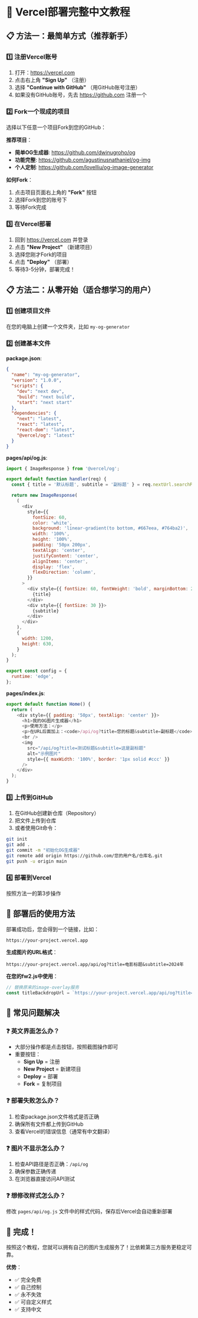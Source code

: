 # 🚀 Vercel部署完整中文教程

## 📋 方法一：最简单方式（推荐新手）

### 1️⃣ 注册Vercel账号
1. 打开：https://vercel.com
2. 点击右上角 **"Sign Up"** （注册）
3. 选择 **"Continue with GitHub"** （用GitHub账号注册）
4. 如果没有GitHub账号，先去 https://github.com 注册一个

### 2️⃣ Fork一个现成的项目
选择以下任意一个项目Fork到您的GitHub：

**推荐项目**：
- **简单OG生成器**: https://github.com/dwinugroho/og
- **功能完整**: https://github.com/agustinusnathaniel/og-img  
- **个人定制**: https://github.com/lovelliu/og-image-generator

**如何Fork**：
1. 点击项目页面右上角的 **"Fork"** 按钮
2. 选择Fork到您的账号下
3. 等待Fork完成

### 3️⃣ 在Vercel部署
1. 回到 https://vercel.com 并登录
2. 点击 **"New Project"** （新建项目）
3. 选择您刚才Fork的项目
4. 点击 **"Deploy"** （部署）
5. 等待3-5分钟，部署完成！

## 📋 方法二：从零开始（适合想学习的用户）

### 1️⃣ 创建项目文件
在您的电脑上创建一个文件夹，比如 `my-og-generator`

### 2️⃣ 创建基本文件

**package.json**:
```json
{
  "name": "my-og-generator",
  "version": "1.0.0",
  "scripts": {
    "dev": "next dev",
    "build": "next build",
    "start": "next start"
  },
  "dependencies": {
    "next": "latest",
    "react": "latest",
    "react-dom": "latest",
    "@vercel/og": "latest"
  }
}
```

**pages/api/og.js**:
```javascript
import { ImageResponse } from '@vercel/og';

export default function handler(req) {
  const { title = '默认标题', subtitle = '副标题' } = req.nextUrl.searchParams;

  return new ImageResponse(
    (
      <div
        style={{
          fontSize: 60,
          color: 'white',
          background: 'linear-gradient(to bottom, #667eea, #764ba2)',
          width: '100%',
          height: '100%',
          padding: '50px 200px',
          textAlign: 'center',
          justifyContent: 'center',
          alignItems: 'center',
          display: 'flex',
          flexDirection: 'column',
        }}
      >
        <div style={{ fontSize: 60, fontWeight: 'bold', marginBottom: 20 }}>
          {title}
        </div>
        <div style={{ fontSize: 30 }}>
          {subtitle}
        </div>
      </div>
    ),
    {
      width: 1200,
      height: 630,
    }
  );
}

export const config = {
  runtime: 'edge',
};
```

**pages/index.js**:
```javascript
export default function Home() {
  return (
    <div style={{ padding: '50px', textAlign: 'center' }}>
      <h1>我的OG图片生成器</h1>
      <p>使用方法：</p>
      <p>在URL后面加上：<code>/api/og?title=您的标题&subtitle=副标题</code></p>
      <br />
      <img 
        src="/api/og?title=测试标题&subtitle=这是副标题" 
        alt="示例图片"
        style={{ maxWidth: '100%', border: '1px solid #ccc' }}
      />
    </div>
  );
}
```

### 3️⃣ 上传到GitHub
1. 在GitHub创建新仓库（Repository）
2. 把文件上传到仓库
3. 或者使用Git命令：
```bash
git init
git add .
git commit -m "初始化OG生成器"
git remote add origin https://github.com/您的用户名/仓库名.git
git push -u origin main
```

### 4️⃣ 部署到Vercel
按照方法一的第3步操作

## 🎯 部署后的使用方法

部署成功后，您会得到一个链接，比如：
```
https://your-project.vercel.app
```

**生成图片的URL格式**：
```
https://your-project.vercel.app/api/og?title=电影标题&subtitle=2024年
```

**在您的fw2.js中使用**：
```javascript
// 替换原来的image-overlay服务
const titleBackdropUrl = `https://your-project.vercel.app/api/og?title=${encodeURIComponent(title)}&year=${year}&rating=${rating}`;
```

## 🔧 常见问题解决

### ❓ 英文界面怎么办？
- 大部分操作都是点击按钮，按照截图操作即可
- 重要按钮：
  - **Sign Up** = 注册
  - **New Project** = 新建项目  
  - **Deploy** = 部署
  - **Fork** = 复制项目

### ❓ 部署失败怎么办？
1. 检查package.json文件格式是否正确
2. 确保所有文件都上传到GitHub
3. 查看Vercel的错误信息（通常有中文翻译）

### ❓ 图片不显示怎么办？
1. 检查API路径是否正确：`/api/og`
2. 确保参数正确传递
3. 在浏览器直接访问API测试

### ❓ 想修改样式怎么办？
修改 `pages/api/og.js` 文件中的样式代码，保存后Vercel会自动重新部署

## 🎉 完成！

按照这个教程，您就可以拥有自己的图片生成服务了！比依赖第三方服务更稳定可靠。

**优势**：
- ✅ 完全免费
- ✅ 自己控制
- ✅ 永不失效
- ✅ 可自定义样式
- ✅ 支持中文
